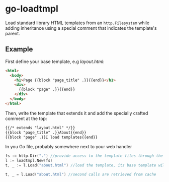 # go-loadtmpl
Load standard library HTML templates from an `http.Filesystem` while adding inheritance using a special comment that indicates the template's parent.

## Example

First define your base template, e.g _layout.html_:
```html
<html>
  <body>
    <h1>Page {{block "page_title" .}}{{end}}</h1>
    <div>
      {{block "page" .}}{{end}}
    </div>
  </body>
</html>
```

Then, write the template that extends it and add the specially crafted comment at the top:

```html
{{/* extends "layout.html" */}}
{{block "page_title" .}}About{{end}}
{{block "page" .}}I load templates{{end}}
```

In you Go file, probably somewhere next to your web handler

```Go
fs := http.Dir(".") //provide access to the template files through the http.FileSystem interface.
l := loadtmpl.New(fs)
t, _ := l.Load("about.html") //load the template, its base template will automatically loaded

t, _ = l.Load("about.html") //second calls are retrieved from cache
```
